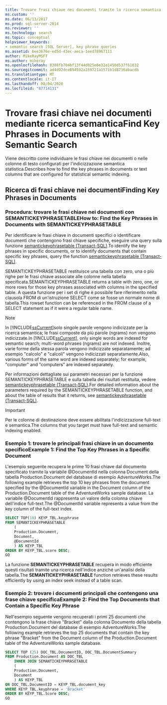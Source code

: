```yaml
---
title: Trovare frasi chiave nei documenti tramite la ricerca semantica | Microsoft Docs
ms.custom: ''
ms.date: 06/13/2017
ms.prod: sql-server-2014
ms.reviewer: ''
ms.technology: search
ms.topic: conceptual
helpviewer_keywords:
- semantic search [SQL Server], key phrase queries
ms.assetid: 6ee3676e-ed5d-43ec-aeca-1eed78967111
author: MikeRayMSFT
ms.author: mikeray
ms.openlocfilehash: 8388fb704bf13f44d025e6e32a1450d537f61832
ms.sourcegitcommit: ad4d92dce894592a259721a1571b1d8736abacdb
ms.translationtype: MT
ms.contentlocale: it-IT
ms.lasthandoff: 08/04/2020
ms.locfileid: "87714131"
---
```

# <a name="find-key-phrases-in-documents-with-semantic-search"></a><span data-ttu-id="48e8c-102">Trovare frasi chiave nei documenti mediante ricerca semantica</span><span class="sxs-lookup"><span data-stu-id="48e8c-102">Find Key Phrases in Documents with Semantic Search</span></span>
  <span data-ttu-id="48e8c-103">Viene descritto come individuare le frasi chiave nei documenti o nelle colonne di testo configurati per l'indicizzazione semantica statistica.</span><span class="sxs-lookup"><span data-stu-id="48e8c-103">Describes how to find the key phrases in documents or text columns that are configured for statistical semantic indexing.</span></span>  
  
##  <a name="finding-key-phrases-in-documents"></a><a name="BasicsQueryKey"></a><span data-ttu-id="48e8c-104">Ricerca di frasi chiave nei documenti</span><span class="sxs-lookup"><span data-stu-id="48e8c-104">Finding Key Phrases in Documents</span></span>  
  
###  <a name="how-to-find-the-key-phrases-in-documents-with-semantickeyphrasetable"></a><a name="howtofind"></a><span data-ttu-id="48e8c-105">Procedura: trovare le frasi chiave nei documenti con SEMANTICKEYPHRASETABLE</span><span class="sxs-lookup"><span data-stu-id="48e8c-105">How to: Find the Key Phrases in Documents with SEMANTICKEYPHRASETABLE</span></span>  
 <span data-ttu-id="48e8c-106">Per identificare le frasi chiave in documenti specifici o identificare documenti che contengono frasi chiave specifiche, eseguire una query sulla funzione [semantickeyphrasetable &#40;Transact-SQL&#41;](/sql/relational-databases/system-functions/semantickeyphrasetable-transact-sql).</span><span class="sxs-lookup"><span data-stu-id="48e8c-106">To identify the key phrases in specific documents, or to identify documents that contain specific key phrases, query the function [semantickeyphrasetable &#40;Transact-SQL&#41;](/sql/relational-databases/system-functions/semantickeyphrasetable-transact-sql).</span></span>  
  
 <span data-ttu-id="48e8c-107">SEMANTICKEYPHRASETABLE restituisce una tabella con zero, una o più righe per le frasi chiave associate alle colonne nella tabella specificata.</span><span class="sxs-lookup"><span data-stu-id="48e8c-107">SEMANTICKEYPHRASETABLE returns a table with zero, one, or more rows for those key phrases associated with columns in the specified table.</span></span> <span data-ttu-id="48e8c-108">A questa funzione per i set di righe è possibile fare riferimento nella clausola FROM di un'istruzione SELECT come se fosse un normale nome di tabella.</span><span class="sxs-lookup"><span data-stu-id="48e8c-108">This rowset function can be referenced in the FROM clause of a SELECT statement as if it were a regular table name.</span></span>  
  
> [!NOTE]  
>  <span data-ttu-id="48e8c-109">In [!INCLUDE[ssCurrent](../../includes/sscurrent-md.md)]solo singole parole vengono indicizzate per la ricerca semantica; le frasi composte da più parole (ngrams) non vengono indicizzate.</span><span class="sxs-lookup"><span data-stu-id="48e8c-109">In [!INCLUDE[ssCurrent](../../includes/sscurrent-md.md)], only single words are indexed for semantic search; multi-word phrases (ngrams) are not indexed.</span></span> <span data-ttu-id="48e8c-110">Inoltre, varie forme della stessa parola vengono indicizzate separatamente; ad esempio "calcolo" e "calcoli" vengono indicizzati separatamente.</span><span class="sxs-lookup"><span data-stu-id="48e8c-110">Also, various forms of the same word are indexed separately; for example, "computer" and "computers" are indexed separately.</span></span>  
  
 <span data-ttu-id="48e8c-111">Per informazioni dettagliate sui parametri necessari per la funzione SEMANTICKEYPHRASETABLE e sulla tabella dei risultati restituita, vedere [semantickeyphrasetable &#40;Transact-SQL&#41;](/sql/relational-databases/system-functions/semantickeyphrasetable-transact-sql).</span><span class="sxs-lookup"><span data-stu-id="48e8c-111">For detailed information about the parameters required by the SEMANTICKEYPHRASETABLE function, and about the table of results that it returns, see [semantickeyphrasetable &#40;Transact-SQL&#41;](/sql/relational-databases/system-functions/semantickeyphrasetable-transact-sql).</span></span>  
  
> [!IMPORTANT]  
>  <span data-ttu-id="48e8c-112">Per le colonne di destinazione deve essere abilitata l'indicizzazione full-text e semantica.</span><span class="sxs-lookup"><span data-stu-id="48e8c-112">The columns that you target must have full-text and semantic indexing enabled.</span></span>  
  
###  <a name="example-1-find-the-top-key-phrases-in-a-specific-document"></a><a name="HowToTopPhrases"></a><span data-ttu-id="48e8c-113">Esempio 1: trovare le principali frasi chiave in un documento specifico</span><span class="sxs-lookup"><span data-stu-id="48e8c-113">Example 1: Find the Top Key Phrases in a Specific Document</span></span>  
 <span data-ttu-id="48e8c-114">L'esempio seguente recupera le prime 10 frasi chiave dal documento specificato tramite la variabile @DocumentId nella colonna Document della tabella Production.Document del database di esempio AdventureWorks.</span><span class="sxs-lookup"><span data-stu-id="48e8c-114">The following example retrieves the top 10 key phrases from the document specified by the @DocumentId variable in the Document column of the Production.Document table of the AdventureWorks sample database.</span></span> <span data-ttu-id="48e8c-115">La variabile @DocumentId rappresenta un valore della colonna chiave dell'indice full-text.</span><span class="sxs-lookup"><span data-stu-id="48e8c-115">The @DocumentId variable represents a value from the key column of the full-text index.</span></span>  
  
```sql  
SELECT TOP(10) KEYP_TBL.keyphrase  
FROM SEMANTICKEYPHRASETABLE  
    (  
    Production.Document,  
    Document,  
    @DocumentId  
    ) AS KEYP_TBL  
ORDER BY KEYP_TBL.score DESC;  
GO  
```  
  
 <span data-ttu-id="48e8c-116">La funzione **SEMANTICKEYPHRASETABLE** recupera in modo efficiente questi risultati tramite una ricerca nell'indice anziché un'analisi della tabella.</span><span class="sxs-lookup"><span data-stu-id="48e8c-116">The **SEMANTICKEYPHRASETABLE** function retrieves these results efficiently by using an index seek instead of a table scan.</span></span>  
  
###  <a name="example-2-find-the-top-documents-that-contain-a-specific-key-phrase"></a><a name="HowToTopDocuments"></a><span data-ttu-id="48e8c-117">Esempio 2: trovare i documenti principali che contengono una frase chiave specifica</span><span class="sxs-lookup"><span data-stu-id="48e8c-117">Example 2: Find the Top Documents that Contain a Specific Key Phrase</span></span>  
 <span data-ttu-id="48e8c-118">Nell'esempio seguente vengono recuperati i primi 25 documenti che contengono la frase chiave "Bracket" dalla colonna Documento della tabella Production.Document del database di esempio AdventureWorks.</span><span class="sxs-lookup"><span data-stu-id="48e8c-118">The following example retrieves the top 25 documents that contain the key phrase "Bracket" from the Document column of the Production.Document table of the AdventureWorks sample database.</span></span>  
  
```sql  
SELECT TOP (25) DOC_TBL.DocumentID, DOC_TBL.DocumentSummary  
FROM Production.Document AS DOC_TBL  
    INNER JOIN SEMANTICKEYPHRASETABLE  
    (  
    Production.Document,  
    Document  
    ) AS KEYP_TBL  
ON DOC_TBL.DocumentID = KEYP_TBL.document_key  
WHERE KEYP_TBL.keyphrase = 'Bracket'  
ORDER BY KEYP_TBL.Score DESC;  
GO  
```  
  
  
